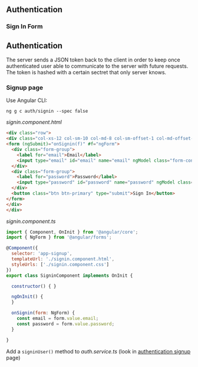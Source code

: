 ## Authentication

### Sign In Form
## Authentication
The server sends a JSON token back to the client in order to keep once authenticated user able to communicate
to the server with future requests. The token is hashed with a certain sectret that only server knows.

### Signup page
Use Angular CLI: 
```
ng g c auth/signin --spec false
```
*signin.component.html*
```html
<div class="row">
<div class="col-xs-12 col-sm-10 col-md-8 col-sm-offset-1 col-md-offset-2">
<form (ngSubmit)="onSignin(f)" #f="ngForm">
  <div class="form-group">
    <label for="email">Email</label>
    <input type="email" id="email" name="email" ngModel class="form-control">
  </div>
  <div class="form-group">
    <label for="password">Password</label>
    <input type="password" id="password" name="password" ngModel class="form-control">
  </div>
  <button class="btn btn-primary" type="submit">Sign In</button>
</form>
</div>
</div>
```
*signin.component.ts*
```javascript
import { Component, OnInit } from '@angular/core';
import { NgForm } from '@angular/forms';

@Component({
  selector: 'app-signup',
  templateUrl: './signin.component.html',
  styleUrls: ['./signin.component.css']
})
export class SigninComponent implements OnInit {

  constructor() { }

  ngOnInit() {
  }

  onSignin(form: NgForm) {
    const email = form.value.email;
    const password = form.value.password;
  }

}
```
Add a `signinUser()` method to *auth.service.ts* (look in [authentication signup]() page)
